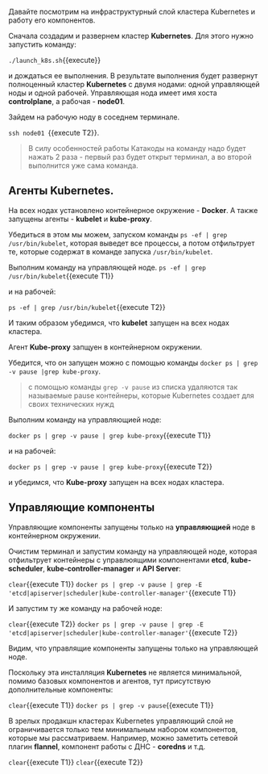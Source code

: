 Давайте посмотрим на инфраструктурный слой кластера Kubernetes и работу его компонентов. 

Сначала создадим и развернем кластер **Kubernetes**. Для этого нужно запустить команду: 

`./launch_k8s.sh`{{execute}} 

и дождаться ее выполнения. В результате выполнения будет развернут полноценный кластер **Kubernetes** с двумя нодами: одной управляющей ноды и одной рабочей. Управляющая нода имеет имя хоста **controlplane**, а рабочая - **node01**. 

Зайдем на рабочую ноду в соседнем терминале.   

`ssh node01 `{{execute T2}}. 

> В силу особенностей работы Катакоды на команду надо будет нажать 2 раза - первый раз будет открыт терминал, а во второй выполнится уже сама команда.

## Агенты Kubernetes.

На всех нодах установлено контейнерное окружение - **Docker**. А также запущены агенты - **kubelet** и **kube-proxy**.

Убедиться в этом мы можем, запуском команды `ps -ef | grep /usr/bin/kubelet`, которая выведет все процессы, а потом отфильтрует те, которые содержат в команде запуска `/usr/bin/kubelet`.

Выполним команду на управляющей ноде.
`ps -ef | grep /usr/bin/kubelet`{{execute T1}}

и на рабочей: 

`ps -ef | grep /usr/bin/kubelet`{{execute T2}}

И таким образом убедимся, что **kubelet** запущен на всех нодах кластера.

Агент **Kube-proxy** запщуен в контейнерном окружении. 

Убедится, что он запущен можно с помощью команды `docker ps | grep -v pause |grep kube-proxy`. 

> с помощью команды `grep -v pause` из списка удаляются так называемые pause контейнеры, которые Kubernetes создает для своих технических нужд 

Выполним команду на управляющией ноде:

`docker ps | grep -v pause | grep kube-proxy`{{execute T1}}

и на рабочей: 

`docker ps | grep -v pause | grep kube-proxy`{{execute T2}}

и убедимся, что **Kube-proxy** запущен на всех нодах кластера. 

## Управляющие компоненты

Управляющие компоненты запущены только на **управляющией** ноде в контейнерном окружении. 

Очистим терминал и запустим команду на управляющей ноде, которая отфильтрует контейнеры с управлюящими компонентами  **etcd**, **kube-scheduler**, **kube-controller-manager** и **API Server**:

`clear`{{execute T1}}
`docker ps | grep -v pause | grep -E 'etcd|apiserver|scheduler|kube-controller-manager'`{{execute T1}}

И запустим ту же команду на рабочей ноде:

`clear`{{execute T2}}
`docker ps | grep -v pause | grep -E 'etcd|apiserver|scheduler|kube-controller-manager'`{{execute T2}}

Видим,  что управлящие компоненты запущены только на управляющей ноде.

Поскольку эта инсталляция **Kubernetes** не является минимальной, помимо базовых компонентов и агентов, тут присутствую дополнительные компоненты:

`clear`{{execute T1}}
`docker ps | grep -v pause`{{execute T1}}

В зрелых продакшн кластерах Kubernetes управляющий слой не ограничивается только тем минимальным набором компонентов, которые мы рассматриваем. Например, можно заметить сетевой плагин **flannel**, компонент работы с ДНС - **coredns** и т.д. 

`clear`{{execute T1}} `clear`{{execute T2}}

